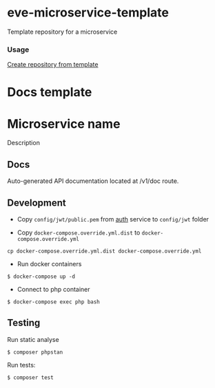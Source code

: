 # eve-microservice-template

Template repository for a microservice


### Usage

[Create repository from template](https://help.github.com/en/github/creating-cloning-and-archiving-repositories/creating-a-repository-from-a-template)

# Docs template

# Microservice name

Description

## Docs

Auto-generated API documentation located at /v1/doc route.

## Development
* Copy `config/jwt/public.pem` from [auth](https://github.com/f1monkey/auth) service to `config/jwt` folder

* Copy `docker-compose.override.yml.dist` to `docker-compose.override.yml`
```
cp docker-compose.override.yml.dist docker-compose.override.yml
```
* Run docker containers
```
$ docker-compose up -d
```
* Connect to php container
```
$ docker-compose exec php bash
```
## Testing
Run static analyse
```
$ composer phpstan
```

Run tests:
```
$ composer test
```
